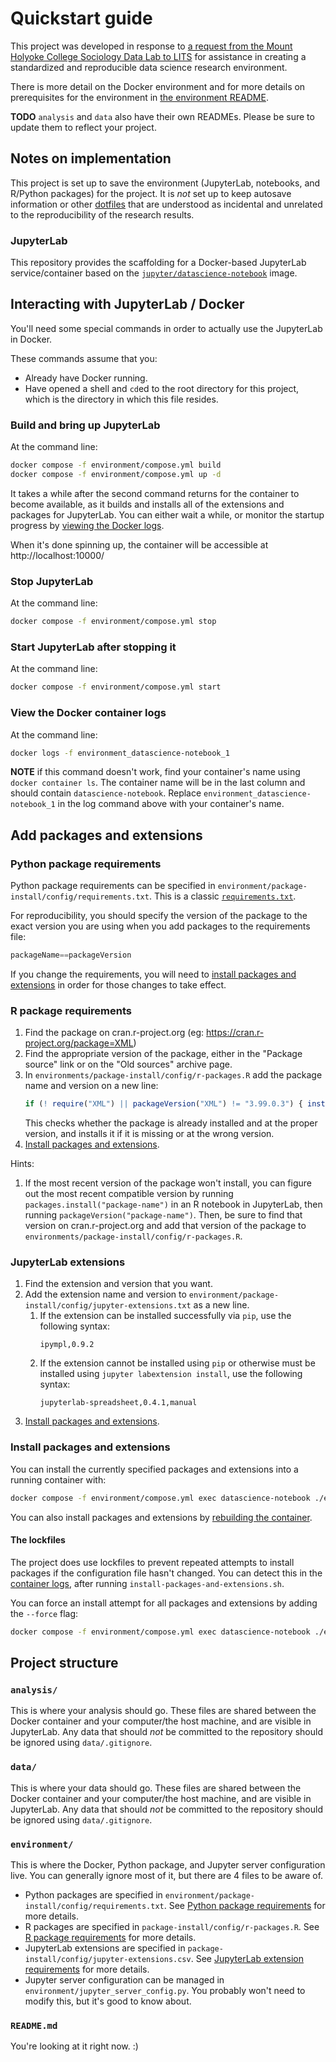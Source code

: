 # Quickstart guide

This project was developed in response to [a request from the Mount Holyoke College Sociology Data Lab to LITS](https://docs.google.com/document/d/1aEAwJX2ccDEbcrMphFKG6Z8XaFU-yQ4xG-hqFXWdCT0/edit) for assistance in creating a standardized and reproducible data science research environment.

There is more detail on the Docker environment and for more details on prerequisites for the environment in [the environment README](environment/README.md).

**TODO** `analysis` and `data` also have their own READMEs. Please be sure to update them to reflect your project.



## Notes on implementation

This project is set up to save the environment (JupyterLab, notebooks, and R/Python packages) for the project. It is _not_ set up to keep autosave information or other [dotfiles](https://en.wikipedia.org/wiki/Hidden_file_and_hidden_directory) that are understood as incidental and unrelated to the reproducibility of the research results.


### JupyterLab

This repository provides the scaffolding for a Docker-based JupyterLab service/container based on the [`jupyter/datascience-notebook`](https://jupyter-docker-stacks.readthedocs.io/en/latest/using/selecting.html#jupyter-datascience-notebook) image.



## Interacting with JupyterLab / Docker

You'll need some special commands in order to actually use the JupyterLab in Docker.

These commands assume that you:
- Already have Docker running.
- Have opened a shell and `cd`ed to the root directory for this project, which is the directory in which this file resides.


### Build and bring up JupyterLab 

At the command line:
```bash
docker compose -f environment/compose.yml build
docker compose -f environment/compose.yml up -d
```

It takes a while after the second command returns for the container to become available, as it builds and installs all of the extensions and packages for JupyterLab. You can either wait a while, or monitor the startup progress by [viewing the Docker logs](#view-the-docker-container-logs).

When it's done spinning up, the container will be accessible at http://localhost:10000/


### Stop JupyterLab

At the command line:
```bash
docker compose -f environment/compose.yml stop
```


### Start JupyterLab after stopping it

At the command line:
```bash
docker compose -f environment/compose.yml start
```


### View the Docker container logs

At the command line:
```bash
docker logs -f environment_datascience-notebook_1
```

**NOTE** if this command doesn't work, find your container's name using `docker container ls`. The container name will be in the last column and should contain `datascience-notebook`. Replace `environment_datascience-notebook_1` in the log command above with your container's name.



## Add packages and extensions

### Python package requirements

Python package requirements can be specified in `environment/package-install/config/requirements.txt`. This is a classic [`requirements.txt`](https://pip.pypa.io/en/stable/reference/requirements-file-format/).

For reproducibility, you should specify the version of the package to the exact version you are using when you add packages to the requirements file:
```python
packageName==packageVersion
```

If you change the requirements, you will need to [install packages and extensions](#install-packages-and-extensions) in order for those changes to take effect.


### R package requirements

1. Find the package on cran.r-project.org (eg: https://cran.r-project.org/package=XML)
1. Find the appropriate version of the package, either in the "Package source" link or on the "Old sources" archive page.
1. In `environments/package-install/config/r-packages.R` add the package name and version on a new line:
    ```R
    if (! require("XML") || packageVersion("XML") != "3.99.0.3") { install_version("XML", version="3.99.0.3") }
    ```
    This checks whether the package is already installed and at the proper version, and installs it if it is missing or at the wrong version.
1. [Install packages and extensions](#install-packages-and-extensions).

Hints:
1. If the most recent version of the package won't install, you can figure out the most recent compatible version by running `packages.install("package-name")` in an R notebook in JupyterLab, then running `packageVersion("package-name")`. Then, be sure to find that version on cran.r-project.org and add that version of the package to `environments/package-install/config/r-packages.R`.


### JupyterLab extensions

1. Find the extension and version that you want.
1. Add the extension name and version to `environment/package-install/config/jupyter-extensions.txt` as a new line.
    1. If the extension can be installed successfully via `pip`, use the following syntax:
        ```csv
        ipympl,0.9.2
        ```
    1. If the extension cannot be installed using `pip` or otherwise must be installed using `jupyter labextension install`, use the following syntax:
        ```csv
        jupyterlab-spreadsheet,0.4.1,manual
        ```
1. [Install packages and extensions](#install-packages-and-extensions).


### Install packages and extensions

You can install the currently specified packages and extensions into a running container with:
```bash
docker compose -f environment/compose.yml exec datascience-notebook ./environment/package-install/install-packages-and-extensions.sh 
```

You can also install packages and extensions by [rebuilding the container](#rebuilding-the-container).

#### The lockfiles

The project does use lockfiles to prevent repeated attempts to install packages if the configuration file hasn't changed. You can detect this in the [container logs](#view-the-docker-container-logs), after running `install-packages-and-extensions.sh`. 

You can force an install attempt for all packages and extensions by adding the `--force` flag:
```bash
docker compose -f environment/compose.yml exec datascience-notebook ./environment/package-install/install-packages-and-extensions.sh --force
```



## Project structure


### `analysis/`

This is where your analysis should go. These files are shared between the Docker container and your computer/the host machine, and are visible in JupyterLab. Any data that should _not_ be committed to the repository should be ignored using `data/.gitignore`.


### `data/`

This is where your data should go. These files are shared between the Docker container and your computer/the host machine, and are visible in JupyterLab. Any data that should _not_ be committed to the repository should be ignored using `data/.gitignore`.


### `environment/`

This is where the Docker, Python package, and Jupyter server configuration live. You can generally ignore most of it, but there are 4 files to be aware of.

- Python packages are specified in `environment/package-install/config/requirements.txt`. See [Python package requirements](#python-package-requirements) for more details.
- R packages are specified in `package-install/config/r-packages.R`. See [R package requirements](#r-package-requirements) for more details.
- JupyterLab extensions are specified in `package-install/config/jupyter-extensions.csv`. See [JupyterLab extension requirements](#jupyterlab-extensions) for more details.
- Jupyter server configuration can be managed in `environment/jupyter_server_config.py`. You probably won't need to modify this, but it's good to know about.



### `README.md`

You're looking at it right now. :)

